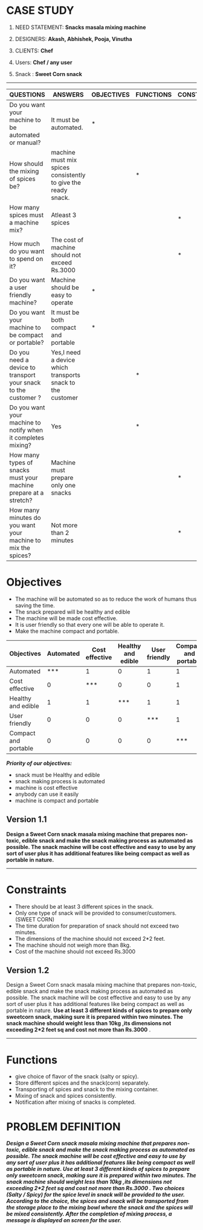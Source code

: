 # CASE STUDY

 1. NEED STATEMENT: **Snacks masala mixing machine**

 2. DESIGNERS: **Akash, Abhishek, Pooja, Vinutha**

 3. CLIENTS: **Chef**

 4. Users: **Chef / any user**

 5. Snack : **Sweet Corn snack**

***

|QUESTIONS|ANSWERS|OBJECTIVES|FUNCTIONS|CONSTRAINTS|
|--|--|--|--|--|
|Do you want your machine to be automated or manual?|It must be automated.|*|||
|How should the mixing of spices be?|machine must mix spices consistently to give the ready snack.||*||
|How many spices must a machine mix?|Atleast 3 spices|||*|
|How much do you want to spend on it?|The cost of machine should not exceed Rs.3000|||*|
|Do you want a user friendly machine?|Machine should be easy to operate|*|||
|Do you want your machine to be compact or portable?|It must be both compact and portable|*|||
|Do you need a device to transport your snack to the customer ?|Yes,I need a device which transports snack to the customer||*||
|Do you want your machine to notify when it completes mixing?|Yes||*||
|How many types of snacks must your machine prepare at a stretch?|Machine must prepare only one snacks|||*|
|How many minutes do you want your machine to mix the spices?|Not more than 2 minutes|||*|

# Objectives 

* The machine will be automated so as to reduce the work of humans thus saving the time.
* The snack prepared will be healthy and edible
* The machine will be made cost effective.
* It is user friendly so that every one will be able to operate it.
* Make the machine compact and portable.

|Objectives |Automated |Cost effective |Healthy and edible |User friendly |	Compact and portable|	Score|
|--|--|--|--|--|--|--|
|Automated |***|1|0|1|1|3|
|Cost effective |0|***|0|0|1|2|
|Healthy and edible |1|1|***|1|1|4|
|User friendly |0|0|0|***|1|1|
|Compact and portable|0|0|0|0|***|0|

_**Priority of our objectives:**_
* snack must be Healthy and edible
* snack making process is automated
* machine is cost effective
* anybody can use it easily
* machine is compact and portable

## Version 1.1

**Design a Sweet Corn snack masala mixing machine that prepares non-toxic, edible snack and make the snack making process as automated as possible. The snack machine will be cost effective and easy to use by any sort of user plus it has additional features like being compact as well as portable in nature.**


***
# Constraints

* There should be at least 3 different spices in the snack.
* Only one type of snack will be provided to consumer/customers.(SWEET CORN)
* The time duration for preparation of snack should not exceed two minutes.
* The dimensions of the machine should not exceed 2*2 feet.
* The machine should not weigh more than 8kg.
* Cost of the machine should not exceed Rs.3000

## Version 1.2

Design a Sweet Corn snack masala mixing machine that prepares non-toxic, edible snack and make the snack making process as automated as possible. The snack machine will be cost effective and easy to use by any sort of user plus it has additional features like being compact as well as portable in nature. **Use at least 3 different kinds of spices to prepare only sweetcorn snack, making sure it is prepared within two minutes. The snack machine should weight less than 10kg ,its dimensions not exceeding 2*2 feet sq and cost not more than Rs.3000** .



***


# Functions 

* give choice of flavor of the snack (salty or spicy).
*  Store different spices and the snack(corn) separately.
* Transporting of spices and snack to the mixing container.
* Mixing of snack and spices consistently.
* Notification after mixing of snacks is completed.

# PROBLEM DEFINITION


_**Design a Sweet Corn snack masala mixing machine that prepares non-toxic, edible snack and make the snack making process as automated as possible. The snack machine will be cost effective and easy to use by any sort of user plus it has additional features like being compact as well as portable in nature. Use at least 3 different kinds of spices to prepare only sweetcorn snack, making sure it is prepared within two minutes. The snack machine should weight less than 10kg ,its dimensions not exceeding 2*2 feet sq and cost not more than Rs.3000 . Two choices (Salty / Spicy) for the spice level in snack will be provided to the user. According to the choice, the spices and snack will be transported from the storage place to the mixing bowl where the snack and the spices will be mixed consistently. After the completion of mixing process, a message is displayed on screen for the user.**_
